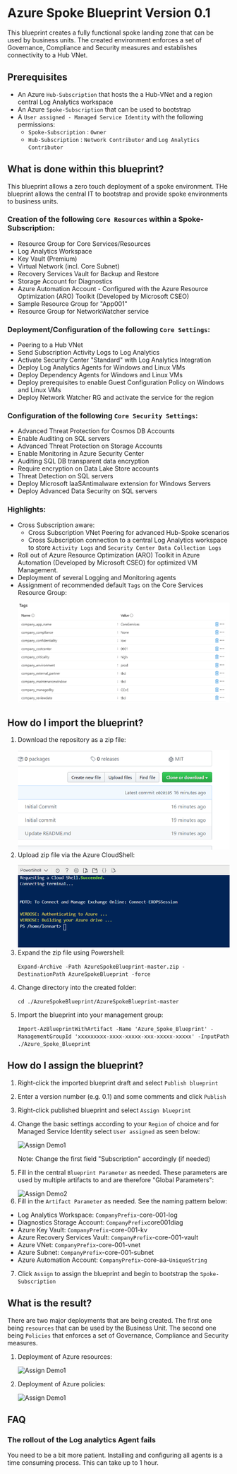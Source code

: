 # Azure Spoke Blueprint Version 0.1
This blueprint creates a fully functional spoke landing zone that can be used by business units. The created environment enforces a set of Governance, Compliance and Security measures and establishes connectivity to a Hub VNet.
 
## Prerequisites 
- An Azure ```Hub-Subscription``` that hosts the a Hub-VNet and a region central Log Analytics workspace
- An Azure ```Spoke-Subscription``` that can be used to bootstrap 
- A ```User assigned - Managed Service Identity``` with the following permissions: 
  -  ```Spoke-Subscription``` : ```Owner``` 
  -  ```Hub-Subscription``` : ```Network Contributor``` and ```Log Analytics Contributor``` 
 
## What is done within this blueprint?
 
This blueprint allows a zero touch deployment of a spoke environment. THe blueprint allows the central IT to bootstrap and provide spoke environments to business units.
 
### Creation of the following ```Core Resources``` within a Spoke-Subscription:
 
- Resource Group for Core Services/Resources
- Log Analytics Workspace
- Key Vault (Premium)
- Virtual Network (incl. Core Subnet) 
- Recovery Services Vault for Backup and Restore
- Storage Account for Diagnostics
- Azure Automation Account - Configured with the Azure Resource Optimization (ARO) Toolkit (Developed by Microsoft CSEO)
- Sample Resource Group for "App001"
- Resource Group for NetworkWatcher service
 
### Deployment/Configuration of the following ```Core Settings```:
 
- Peering to a Hub VNet 
- Send Subscription Activity Logs to Log Analytics
- Activate Security Center "Standard" with Log Analytics Integration
- Deploy Log Analytics Agents for Windows and Linux VMs
- Deploy Dependency Agents for Windows and Linux VMs
- Deploy prerequisites to enable Guest Configuration Policy on Windows and Linux VMs
- Deploy Network Watcher RG and activate the service for the region
 
### Configuration of the following ```Core Security Settings```:
 
- Advanced Threat Protection for Cosmos DB Accounts
- Enable Auditing on SQL servers
- Advanced Threat Protection on Storage Accounts
- Enable Monitoring in Azure Security Center
- Auditing SQL DB transparent data encryption
- Require encryption on Data Lake Store accounts
- Threat Detection on SQL servers
- Deploy Microsoft IaaSAntimalware extension for Windows Servers
- Deploy Advanced Data Security on SQL servers
 
### Highlights: 
- Cross Subscription aware:
  - Cross Subscription VNet Peering for advanced Hub-Spoke scenarios
  - Cross Subscription connection to a central Log Analytics workspace to store ```Activity Logs``` and ```Security Center Data Collection Logs```
- Roll out of Azure Resource Optimization (ARO) Toolkit in Azure Automation (Developed by Microsoft CSEO) for optimized VM Management. 
- Deployment of several Logging and Monitoring agents
- Assignment of recommended default ```Tags``` on the Core Services Resource Group:</p> 
 ![Tags Demo](media/Tags.png)
 
## How do I import the blueprint?
 
1. Download the repository as a zip file:</p>
   ![Download Demo](media/download_repo.gif)
2. Upload zip file via the Azure CloudShell:</p>
   ![Upload Demo](media/upload_zipfile.gif)
3. Expand the zip file using Powershell:</p>
   ```Expand-Archive -Path AzureSpokeBlueprint-master.zip -DestinationPath AzureSpokeBlueprint -force```</p>
4. Change directory into the created folder:</p>
   ```cd ./AzureSpokeBlueprint/AzureSpokeBlueprint-master```</p>
5. Import the blueprint into your management group:</p>
   ```Import-AzBlueprintWithArtifact -Name 'Azure_Spoke_Blueprint' -ManagementGroupId 'xxxxxxxxx-xxxx-xxxxx-xxx-xxxxx-xxxxx' -InputPath ./Azure_Spoke_Blueprint```</p>
 
## How do I assign the blueprint? 
1. Right-click the imported blueprint draft and select ```Publish blueprint```</p>
2. Enter a version number (e.g. 0.1) and some comments and click ```Publish```</p>
3. Right-click published  blueprint and select ```Assign blueprint```</p>
4. Change the basic settings according to your ```Region``` of choice and for Managed Service Identity select ```User assigned``` as seen below:</p>
   ![Assign Demo1](media/assign_blueprint1.gif)
   </p>
   Note: Change the first field "Subscription" accordingly (if needed)</p>
5. Fill in the central ```Blueprint Parameter``` as needed. These parameters are used by multiple artifacts to and are therefore "Global Parameters": </p>
   ![Assign Demo2](media/Assignment2.JPG)
6. Fill in the ```Artifact Parameter``` as needed. See the naming pattern below:</p>
- Log Analytics Workspace: ```CompanyPrefix```-core-001-log
- Diagnostics Storage Account: ```CompanyPrefix```core001diag
- Azure Key Vault: ```CompanyPrefix```-core-001-kv 
- Azure Recovery Services Vault: ```CompanyPrefix```-core-001-vault
- Azure VNet: ```CompanyPrefix```-core-001-vnet
- Azure Subnet: ```CompanyPrefix```-core-001-subnet
- Azure Automation Account: ```CompanyPrefix```-core-aa-```UniqueString```</p>
7.  Click ```Assign``` to assign the blueprint and begin to bootstrap the ```Spoke-Subscription```
 
## What is the result? 
 
There are two major deployments that are being created. The first one being ```resources``` that can be used by the Business Unit. The second one being ```Policies``` that enforces a set of Governance, Compliance and Security measures.    
 
1. Deployment of Azure resources:</p>
![Assign Demo1](media/Result1.png)</p></p>
2. Deployment of Azure policies:</p>
![Assign Demo1](media/Result2.png)</p></p>
 
## FAQ
 
### The rollout of the Log analytics Agent fails
You need to be a bit more patient. Installing and configuring all agents is a time consuming process. This can take up to 1 hour. 
